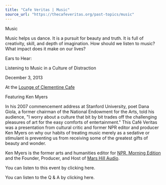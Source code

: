 ```yaml
---
title: "Cafe Veritas | Music"
source_url: "https://thecafeveritas.org/past-topics/music"
---
```

Music

Music helps us dance. It is a pursuit for beauty and truth. It is full of creativity, skill, and depth of imagination. How should we listen to music? What impact does it make on our lives?

Ears to Hear:

Listening to Music in a Culture of Distraction

December 3, 2013

At [](http://web.harrisonburg.k12.va.us/thms/)the [Lounge of Clementine Cafe](http://clementinecafe.com/rubys-lounge)

Featuring Ken Myers

In his 2007 commencement address at Stanford University, poet Dana Giola, a former chairman of the National Endowment for the Arts, told his audience, "I worry about a culture that bit by bit trades off the challenging pleasures of art for the easy comforts of entertainment." This Café Veritas was a presentation from cultural critic and former NPR editor and producer Ken Myers on why our habits of treating music merely as a sedative or stimulant is preventing us from receiving some of the greatest gifts of beauty and wonder.

Ken Myers is the former arts and humanities editor for [NPR, Morning Edition](https://www.npr.org/programs/morning-edition/) and the Founder, Producer, and Host of [Mars Hill Audio](https://www.marshillaudio.org/).

You can listen to this event by clicking here.

You can listen to the Q & A by clicking here.